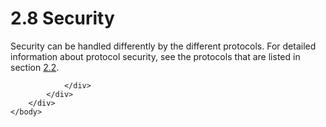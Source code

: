 <html dir="LTR" xmlns:mshelp="http://msdn.microsoft.com/mshelp" xmlns:ddue="http://ddue.schemas.microsoft.com/authoring/2003/5" xmlns:xlink="http://www.w3.org/1999/xlink" xmlns:tool="http://www.microsoft.com/tooltip">
    <head>
        <meta http-equiv="Content-Type" content="text/html; CHARSET=utf-8"></meta>
        <meta name="save" content="history"></meta>
        <title>2.8 Security</title>
        <xml>
            <mshelp:toctitle title="2.8 Security"></mshelp:toctitle>
            <mshelp:rltitle title="[MS-SSSO]: Security"></mshelp:rltitle>
            <mshelp:keyword index="A" term="7c933753-22cc-4bb1-a173-4ddff167da2a"></mshelp:keyword>
            <mshelp:attr name="DCSext.ContentType" value="open specification"></mshelp:attr>
            <mshelp:attr name="AssetID" value="7c933753-22cc-4bb1-a173-4ddff167da2a"></mshelp:attr>
            <mshelp:attr name="TopicType" value="kbRef"></mshelp:attr>
            <mshelp:attr name="DCSext.Title" value="[MS-SSSO]: Security" />
        </xml>
    </head>
    <body>
        <div id="header">
            <h1 class="heading">2.8 Security</h1>
        </div>
        <div id="mainSection">
            <div id="mainBody">
                <div id="allHistory" class="saveHistory"></div>
                <div id="sectionSection0" class="section" name="collapseableSection">
                    

<p>Security can be handled differently by the different
protocols. For detailed information about protocol security, see the protocols
that are listed in section <a href="c527958f-2ed4-468b-a4c7-e3cee03bdbd5.htm">2.2</a>.</p>


                </div>
            </div>
        </div>
    </body>
</html>